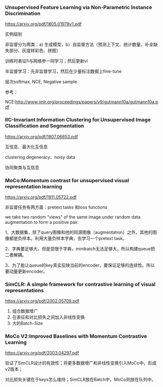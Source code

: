 ### Unsupervised Feature Learning via Non-Parametric Instance Discrimination

<https://arxiv.org/pdf/1805.01978v1.pdf>

实例级别

非监督分为两类：a) 生成模型，b）自监督方法（预测上下文、统计数量、补全缺失部分、灰度转彩色、拼图）

训练时表征fi与网络参一同学习；然后更新vi



半监督学习：先非监督学习，然后在少量标注数据上fine-tune



层次softmax, NCE, Negative sample 



参考：

NCE:<http://www.jmlr.org/proceedings/papers/v9/gutmann10a/gutmann10a.pdf>





### IIC-Invariant Information Clustering for Unsupervised Image Classification and Segmentation

<https://arxiv.org/pdf/1807.06653.pdf>

互信息、最大化互信息

clustering degeneracy、noisy data 

协同聚类与互信息



### MoCo:Momentum contrast for unsupervised visual representation learning 

<https://arxiv.org/pdf/1911.05722.pdf>

非监督任务有两方面：pretext tasks 和loss functions 

we take two random “views” of the same image under random data augmentation to form a positive pair.  



1、大数据集，除了query图像和他的同源图像（augmentation）之外，其他的图像都是负样本。利用大量负样本字典，去学习一个pretext task。

2、字典要足够大，但是受限于字典，minibatch无法足够大，所以构建queue把二者解耦。

3、为了能让queue的key真实反映当前的encoder，要保证足够的连续性。所以要动量更新encoder。

  

 



### SimCLR: A simple framework for contrastive learning of visual representations

<https://arxiv.org/pdf/2002.05709.pdf>

1. 组合数据增广
2. 在表征和对比损失之间加入非线性变换
3. 大的Batch-Size



### MoCo V2:Improved Baselines with Momentum Contrastive Learning

<https://arxiv.org/pdf/2003.04297.pdf>

验证了SimCLR设计的有效性；将更多数据增广和非线性变换引入MoCo中，形成v2版本；

对比损失关键在于keys怎么维持；SimCLR放在Batch中，MoCo则放在队列中。